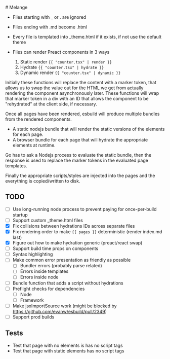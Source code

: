 # Melange

- Files starting with _ or . are ignored
- Files ending with .md become .html
- Every file is templated into _theme.html if it exists, if not use the default theme

- Files can render Preact components in 3 ways
  1. Static render `{{ "counter.tsx" | render }}`
  2. Hydrate `{{ "counter.tsx" | hydrate }}`
  3. Dynamic render `{{ "counter.tsx" | dynamic }}`

Initially these functions will replace the content with a marker token, that allows us to swap the value out for the HTML we get from actually rendering the component asynchronously later. These functions will wrap that marker token in a div with an ID that allows the component to be "rehydrated" at the client side, if necessary.

Once all pages have been rendered, esbuild will produce multiple bundles from the rendered components.
- A static nodejs bundle that will render the static versions of the elements for each page. 
- A browser bundle for each page that will hydrate the appropriate elements at runtime.

Go has to ask a Nodejs process to evaluate the static bundle, then the response is used to replace the marker tokens in the evaluated page templates.

Finally the appropriate scripts/styles are injected into the pages and the everything is copied/written to disk.

## TODO
- [ ] Use long-running node process to prevent paying for once-per-build startup
- [ ] Support custom _theme.html files
- [x] Fix collisions between hydrations IDs across separate files
- [x] Fix rendering order to make `{{ pages }}` deterministic (render index.md last)
- [x] Figure out how to make hydration generic (preact/react swap)
- [ ] Support build time props on components
- [ ] Syntax highlighting
- [ ] Make common error presentation as friendly as possible
  - [ ] Bundler errors (probably parse related)
  - [ ] Errors inside templates
  - [ ] Errors inside node
- [ ] Bundle function that adds a script without hydrations
- [ ] Preflight checks for dependencies
  - [ ] Node
  - [ ] Framework
- [ ] Make jsxImportSource work (might be blocked by https://github.com/evanw/esbuild/pull/2349)
- [ ] Support prod builds

## Tests
- Test that page with no elements is has no script tags
- Test that page with static elements has no script tags
